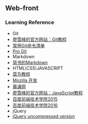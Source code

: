 ## Web-front
### Learning Reference
* Git  
 * [廖雪峰的官方网站：Git教程](http://www.liaoxuefeng.com)  
 * [常用Git命令清单](http://www.ruanyifeng.com/blog/2015/12/git-cheat-sheet.html)  
 * [Pro Git](http://iissnan.com/progit/)
* Markdown  
 * [简书的Markdown](http://www.jianshu.com/p/14e1ca9270b2)  
* HTML\CSS\JAVASCRIPT  
 * [菜鸟教程](http://www.runoob.com)  
 * [Mozilla 开发](https://developer.mozilla.org/zh-CN/)  
 * [慕课网](http://www.imooc.com)  
 * [廖雪峰的官方网站：JavaScript教程](http://www.liaoxuefeng.com)  
 * [百度前端技术学院2015](https://github.com/baidu-ife/ife)  
 * [百度前端技术学院2016](http://ife.baidu.com/task/all)
* jQuery
 * [jQuery uncompressed version](https://code.jquery.com/jquery-3.0.0.js)
